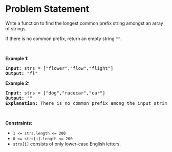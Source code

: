 # Problem Statement

<p>Write a function to find the longest common prefix string amongst an array of strings.</p>

<p>If there is no common prefix, return an empty string <code>&quot;&quot;</code>.</p>

<p>&nbsp;</p>
<p><strong>Example 1:</strong></p>

<pre>
<strong>Input:</strong> strs = [&quot;flower&quot;,&quot;flow&quot;,&quot;flight&quot;]
<strong>Output:</strong> &quot;fl&quot;
</pre>

<p><strong>Example 2:</strong></p>

<pre>
<strong>Input:</strong> strs = [&quot;dog&quot;,&quot;racecar&quot;,&quot;car&quot;]
<strong>Output:</strong> &quot;&quot;
<strong>Explanation:</strong> There is no common prefix among the input strings.
</pre>

<p>&nbsp;</p>
<p><strong>Constraints:</strong></p>

<ul>
	<li><code>1 &lt;= strs.length &lt;= 200</code></li>
	<li><code>0 &lt;= strs[i].length &lt;= 200</code></li>
	<li><code>strs[i]</code> consists of only lower-case English letters.</li>
</ul>
